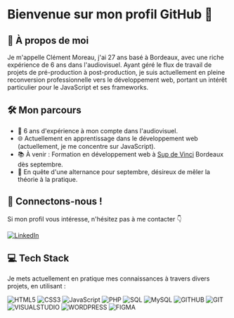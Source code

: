 # Bienvenue sur mon profil GitHub 👋

## 👤 À propos de moi

Je m'appelle Clément Moreau, j'ai 27 ans basé à Bordeaux, avec une riche expérience de 6 ans dans l'audiovisuel. Ayant géré le flux de travail de projets de pré-production à post-production, je suis actuellement en pleine reconversion professionnelle vers le développement web, portant un intérêt particulier pour le JavaScript et ses frameworks.

## 🛠️ Mon parcours

- 💼 6 ans d'expérience à mon compte dans l'audiovisuel.
- 🌐 Actuellement en apprentissage dans le développement web (actuellement, je me concentre sur JavaScript).
- 📚 À venir : Formation en développement web à [Sup de Vinci](https://www.supdevinci.fr/) Bordeaux dès septembre.
- 🎯 En quête d'une alternance pour septembre, désireux de mêler la théorie à la pratique.

## 🤝 Connectons-nous !

Si mon profil vous intéresse, n'hésitez pas à me contacter 👇​

[![LinkedIn](https://img.shields.io/badge/LinkedIn-ClementMoreau-blue)]([Votre-URL-LinkedIn](https://www.linkedin.com/in/clementmoreaupro/))


## 💻 Tech Stack

Je mets actuellement en pratique mes connaissances à travers divers projets, en utilisant :

![HTML5](https://img.shields.io/badge/-HTML5-%23E34F26?style=flat&logo=html5&logoColor=white)
![CSS3]([https://img.shields.io/badge/-CSS3-%231572B6?style=flat&logo=css3](https://camo.githubusercontent.com/6531a4161596e3d9fdab3d0499a7b7ce5c5c8b568be219f3e9707af042e575d2/68747470733a2f2f696d672e736869656c64732e696f2f62616467652f637373332d2532333135373242362e7376673f7374796c653d666f722d7468652d6261646765266c6f676f3d63737333266c6f676f436f6c6f723d7768697465))
![JavaScript](https://img.shields.io/badge/-JavaScript-%23F7DF1E?style=flat&logo=javascript&logoColor=black)
![PHP](https://img.shields.io/badge/-CSS3-%231572B6?style=flat&logo=css3)
![SQL](https://img.shields.io/badge/-CSS3-%231572B6?style=flat&logo=css3)
![MySQL](https://img.shields.io/badge/-MySQL-%2300f?style=flat&logo=mysql&logoColor=white)
![GITHUB](https://img.shields.io/badge/-CSS3-%231572B6?style=flat&logo=css3)
![GIT](https://img.shields.io/badge/-CSS3-%231572B6?style=flat&logo=css3)
![VISUALSTUDIO](https://img.shields.io/badge/-CSS3-%231572B6?style=flat&logo=css3)
![WORDPRESS](https://img.shields.io/badge/-CSS3-%231572B6?style=flat&logo=css3)
![FIGMA](https://img.shields.io/badge/-CSS3-%231572B6?style=flat&logo=css3)

